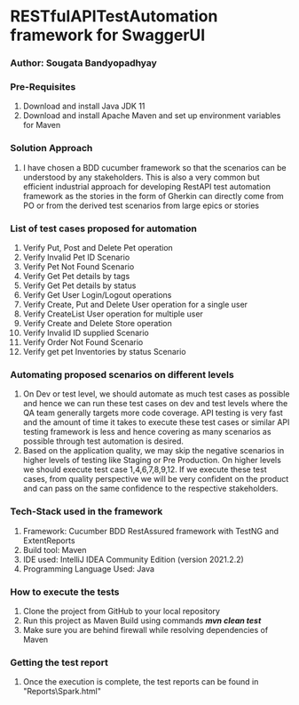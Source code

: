 # RESTfulAPITestAutomation framework for SwaggerUI
### Author: Sougata Bandyopadhyay

### Pre-Requisites

1. Download and install Java JDK 11
2. Download and install Apache Maven and set up environment variables for Maven

### Solution Approach
1. I have chosen a BDD cucumber framework so that the scenarios can be understood by any stakeholders. This is also a very common but efficient industrial approach for developing RestAPI test automation framework as the stories in the form of Gherkin can directly come from PO or from the derived test scenarios from large epics or stories

### List of test cases proposed for automation
1. Verify Put, Post and Delete Pet operation
2. Verify Invalid Pet ID Scenario
3. Verify Pet Not Found Scenario
4. Verify Get Pet details by tags
5. Verify Get Pet details by status
6. Verify Get User Login/Logout operations
7. Verify Create, Put and Delete User operation for a single user
8. Verify CreateList User operation for multiple user
9. Verify Create and Delete Store operation
10. Verify Invalid ID supplied Scenario
11. Verify Order Not Found Scenario
12. Verify get pet Inventories by status Scenario

### Automating proposed scenarios on different levels
1. On Dev or test level, we should automate as much test cases as possible and hence we can run these test cases on dev and test levels where the QA team generally targets more code coverage. API testing is very fast and the amount of time it takes to execute these test cases or similar API testing framework is less and hence covering as many scenarios as possible through test automation is desired.
2. Based on the application quality, we may skip the negative scenarios in higher levels of testing like Staging or Pre Production. On higher levels we should execute test case 1,4,6,7,8,9,12. If we execute these test cases, from quality perspective we will be very confident on the product and can pass on the same confidence to the respective stakeholders.

### Tech-Stack used in the framework
1. Framework: Cucumber BDD RestAssured framework with TestNG and ExtentReports
2. Build tool: Maven
3. IDE used: IntelliJ IDEA Community Edition (version 2021.2.2)
4. Programming Language Used: Java

### How to execute the tests
1. Clone the project from GitHub to your local repository
2. Run this project as Maven Build using commands <I><B>mvn clean test</I></B>
3. Make sure you are behind firewall while resolving dependencies of Maven

### Getting the test report
1. Once the execution is complete, the test reports can be found in "Reports\Spark.html"

